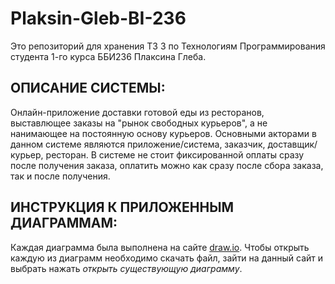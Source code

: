 # Plaksin-Gleb-BI-236
Это репозиторий для хранения ТЗ 3 по Технологиям Программирования студента 1-го курса ББИ236 Плаксина Глеба.
	
## ОПИСАНИЕ СИСТЕМЫ:
	
Онлайн-приложение доставки готовой еды из ресторанов, выставлющее заказы на "рынок свободных курьеров", а не нанимающее на постоянную основу курьеров. Основными акторами в данном системе являются приложение/система, заказчик, доставщик/курьер, ресторан. В системе не стоит фиксированной оплаты сразу после получения заказа, оплатить можно как сразу после сбора заказа, так и после получения. 

## ИНСТРУКЦИЯ К ПРИЛОЖЕННЫМ ДИАГРАММАМ:

Каждая диаграмма была выполнена на сайте [draw.io](https://app.diagrams.net/). Чтобы открыть каждую из диаграмм необходимо скачать файл, зайти на данный сайт и выбрать нажать _открыть существующую диаграмму_. 


